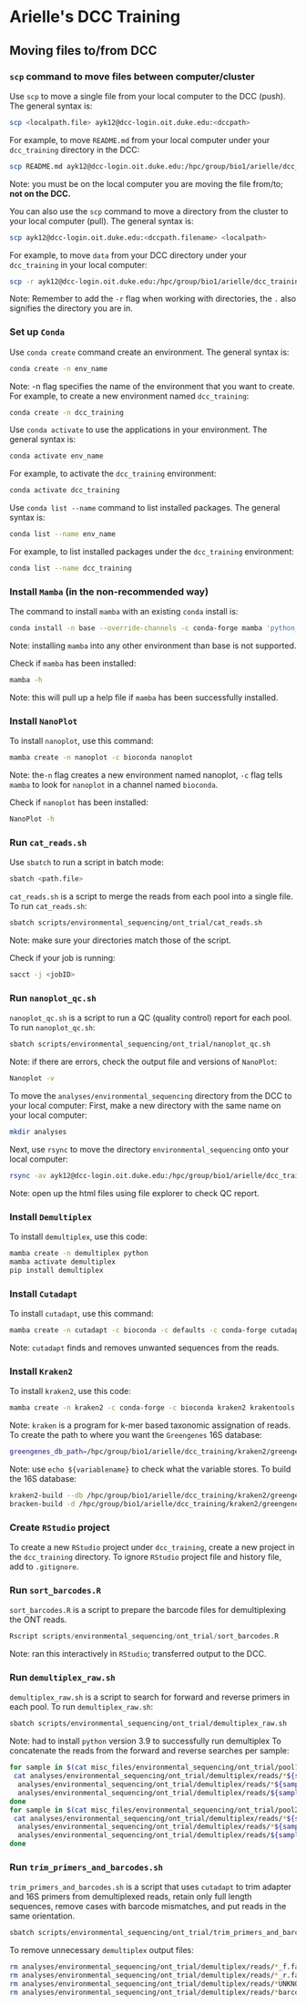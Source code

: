 # Arielle's DCC Training
## Moving files to/from DCC
### `scp` command to move files between computer/cluster
Use `scp` to move a single file from your local computer to the DCC (push). The general syntax is:
```sh
scp <localpath.file> ayk12@dcc-login.oit.duke.edu:<dccpath>
```
For example, to move `README.md` from your local computer under your `dcc_training` directory in the DCC:
```sh
scp README.md ayk12@dcc-login.oit.duke.edu:/hpc/group/bio1/arielle/dcc_training
```
Note: you must be on the local computer you are moving the file from/to; **not on the DCC.**

You can also use the `scp` command to move a directory from the cluster to your local computer (pull). The general syntax is:
```sh
scp ayk12@dcc-login.oit.duke.edu:<dccpath.filename> <localpath>
```
For example, to move `data` from your DCC directory under your `dcc_training` in your local computer:
```sh
scp -r ayk12@dcc-login.oit.duke.edu:/hpc/group/bio1/arielle/dcc_training/data .
```
Note: Remember to add the `-r` flag when working with directories, the `.` also signifies the directory you are in.
### Set up `Conda`
Use `conda create` command create an environment. The general syntax is:
```sh
conda create -n env_name
```
Note: -n flag specifies the name of the environment that you want to create.
For example, to create a new environment named `dcc_training`:
```sh
conda create -n dcc_training
```
Use `conda activate` to use the applications in your environment. The general syntax is:
```sh
conda activate env_name
```
For example, to activate the `dcc_training` environment:
```sh
conda activate dcc_training
```
Use `conda list --name` command to list installed packages. The general syntax is:
```sh
conda list --name env_name
```
For example, to list installed packages under the ```dcc_training``` environment:
```sh
conda list --name dcc_training
```
### Install `Mamba` (in the non-recommended way)
The command to install `mamba` with an existing `conda` install is:
```sh
conda install -n base --override-channels -c conda-forge mamba 'python_abi=*=*cp*'
```
Note: installing `mamba` into any other environment than base is not supported.

Check if `mamba` has been installed:

```sh
mamba -h
```
Note: this will pull up a help file if `mamba` has been successfully installed.
### Install `NanoPlot`
To install `nanoplot`, use this command:
```sh
mamba create -n nanoplot -c bioconda nanoplot
```
Note: the`-n` flag creates a new environment named nanoplot, `-c` flag tells `mamba` to look for `nanoplot` in a channel named `bioconda`.

Check if `nanoplot` has been installed:

```sh
NanoPlot -h
```

### Run `cat_reads.sh`
Use `sbatch` to run a script in batch mode:
```sh
sbatch <path.file>
```

`cat_reads.sh` is a script to merge the reads from each pool into a single file.
To run `cat_reads.sh`:
```sh
sbatch scripts/environmental_sequencing/ont_trial/cat_reads.sh
```
Note: make sure your directories match those of the script.

Check if your job is running:
```sh
sacct -j <jobID>
```
### Run `nanoplot_qc.sh`
`nanoplot_qc.sh` is a script to run a QC (quality control) report for each pool.
To run `nanoplot_qc.sh`:
```sh
sbatch scripts/environmental_sequencing/ont_trial/nanoplot_qc.sh
```
Note: if there are errors, check the output file and versions of `NanoPlot`:
```sh
Nanoplot -v
```
To move the `analyses/environmental_sequencing` directory from the DCC to your local computer:
First, make a new directory with the same name on your local computer:
```sh
mkdir analyses
```
Next, use `rsync` to move the directory `environmental_sequencing` onto your local computer:
``` sh
rsync -av ayk12@dcc-login.oit.duke.edu:/hpc/group/bio1/arielle/dcc_training/analyses/environmental_sequencing analyses
```
Note: open up the html files using file explorer to check QC report.
### Install `Demultiplex`
To install `demultiplex`, use this code:
```sh
mamba create -n demultiplex python
mamba activate demultiplex
pip install demultiplex
```
### Install `Cutadapt`
To install `cutadapt`, use this command:
```sh
mamba create -n cutadapt -c bioconda -c defaults -c conda-forge cutadapt=4.5
```
Note: `cutadapt` finds and removes unwanted sequences from the reads.
### Install `Kraken2`
To install `kraken2`, use this code:
```sh
mamba create -n kraken2 -c conda-forge -c bioconda kraken2 krakentools bracken
```
Note: `kraken` is a program for k-mer based taxonomic assignation of reads.
To create the path to where you want the `Greengenes` 16S database:
```sh
greengenes_db_path=/hpc/group/bio1/arielle/dcc_training/kraken2/greengenes/greengenes
```
Note: use `echo ${variablename}` to check what the variable stores.
To build the 16S database:
```sh
kraken2-build --db /hpc/group/bio1/arielle/dcc_training/kraken2/greengenes/greengenes --special greengenes
bracken-build -d /hpc/group/bio1/arielle/dcc_training/kraken2/greengenes/greengenes -t 8 -k 35 -l 1500
```
### Create `RStudio` project
To create a new `RStudio` project under `dcc_training`, create a new project in the `dcc_training` directory.
To ignore `RStudio` project file and history file, add to `.gitignore`.

### Run `sort_barcodes.R`
`sort_barcodes.R` is a script to prepare the barcode files for demultiplexing the ONT reads.
```R
Rscript scripts/environmental_sequencing/ont_trial/sort_barcodes.R
```
Note: ran this interactively in `RStudio`; transferred output to the DCC.

### Run `demultiplex_raw.sh`
`demultiplex_raw.sh` is a script to search for forward and reverse primers in each pool.
To run `demultiplex_raw.sh`:
```sh
sbatch scripts/environmental_sequencing/ont_trial/demultiplex_raw.sh
```
Note: had to install `python` version 3.9 to successfully run demultiplex
To concatenate the reads from the forward and reverse searches per sample:
```sh
for sample in $(cat misc_files/environmental_sequencing/ont_trial/pool1_samples.txt) ; do
 cat analyses/environmental_sequencing/ont_trial/demultiplex/reads/*${sample}_f.fastq \
  analyses/environmental_sequencing/ont_trial/demultiplex/reads/*${sample}_r.fastq > \
  analyses/environmental_sequencing/ont_trial/demultiplex/reads/${sample}_barcoded.fastq
done
for sample in $(cat misc_files/environmental_sequencing/ont_trial/pool2_samples.txt) ; do
 cat analyses/environmental_sequencing/ont_trial/demultiplex/reads/*${sample}_f.fastq \
  analyses/environmental_sequencing/ont_trial/demultiplex/reads/*${sample}_r.fastq > \
  analyses/environmental_sequencing/ont_trial/demultiplex/reads/${sample}_barcoded.fastq
done
```

### Run `trim_primers_and_barcodes.sh`
`trim_primers_and_barcodes.sh` is a script that uses `cutadapt` to trim adapter and 16S primers from demultiplexed reads, retain only full length sequences, remove cases with barcode mismatches, and put reads in the same orientation.
```sh
sbatch scripts/environmental_sequencing/ont_trial/trim_primers_and_barcodes.sh
```
To remove unnecessary `demultiplex` output files:
```sh
rm analyses/environmental_sequencing/ont_trial/demultiplex/reads/*_f.fastq
rm analyses/environmental_sequencing/ont_trial/demultiplex/reads/*_r.fastq
rm analyses/environmental_sequencing/ont_trial/demultiplex/reads/*UNKNOWN*
rm analyses/environmental_sequencing/ont_trial/demultiplex/reads/*barcoded.fastq
```

